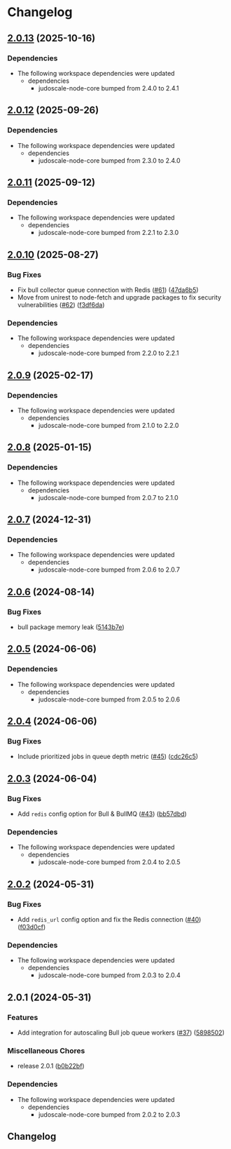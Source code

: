 # Changelog

## [2.0.13](https://github.com/judoscale/judoscale-node/compare/judoscale-bull-v2.0.12...judoscale-bull-v2.0.13) (2025-10-16)


### Dependencies

* The following workspace dependencies were updated
  * dependencies
    * judoscale-node-core bumped from 2.4.0 to 2.4.1

## [2.0.12](https://github.com/judoscale/judoscale-node/compare/judoscale-bull-v2.0.11...judoscale-bull-v2.0.12) (2025-09-26)


### Dependencies

* The following workspace dependencies were updated
  * dependencies
    * judoscale-node-core bumped from 2.3.0 to 2.4.0

## [2.0.11](https://github.com/judoscale/judoscale-node/compare/judoscale-bull-v2.0.10...judoscale-bull-v2.0.11) (2025-09-12)


### Dependencies

* The following workspace dependencies were updated
  * dependencies
    * judoscale-node-core bumped from 2.2.1 to 2.3.0

## [2.0.10](https://github.com/judoscale/judoscale-node/compare/judoscale-bull-v2.0.9...judoscale-bull-v2.0.10) (2025-08-27)


### Bug Fixes

* Fix bull collector queue connection with Redis ([#61](https://github.com/judoscale/judoscale-node/issues/61)) ([47da6b5](https://github.com/judoscale/judoscale-node/commit/47da6b55f83a81e19cdd5859d8a9bc58eea992dd))
* Move from unirest to node-fetch and upgrade packages to fix security vulnerabilities ([#62](https://github.com/judoscale/judoscale-node/issues/62)) ([f3df6da](https://github.com/judoscale/judoscale-node/commit/f3df6da16739819ac1f190e57d0519057a01cf49))


### Dependencies

* The following workspace dependencies were updated
  * dependencies
    * judoscale-node-core bumped from 2.2.0 to 2.2.1

## [2.0.9](https://github.com/judoscale/judoscale-node/compare/judoscale-bull-v2.0.8...judoscale-bull-v2.0.9) (2025-02-17)


### Dependencies

* The following workspace dependencies were updated
  * dependencies
    * judoscale-node-core bumped from 2.1.0 to 2.2.0

## [2.0.8](https://github.com/judoscale/judoscale-node/compare/judoscale-bull-v2.0.7...judoscale-bull-v2.0.8) (2025-01-15)


### Dependencies

* The following workspace dependencies were updated
  * dependencies
    * judoscale-node-core bumped from 2.0.7 to 2.1.0

## [2.0.7](https://github.com/judoscale/judoscale-node/compare/judoscale-bull-v2.0.6...judoscale-bull-v2.0.7) (2024-12-31)


### Dependencies

* The following workspace dependencies were updated
  * dependencies
    * judoscale-node-core bumped from 2.0.6 to 2.0.7

## [2.0.6](https://github.com/judoscale/judoscale-node/compare/judoscale-bull-v2.0.5...judoscale-bull-v2.0.6) (2024-08-14)


### Bug Fixes

* bull package memory leak ([5143b7e](https://github.com/judoscale/judoscale-node/commit/5143b7e0ef70f30df0448f568fcabd7af45093a8))

## [2.0.5](https://github.com/judoscale/judoscale-node/compare/judoscale-bull-v2.0.4...judoscale-bull-v2.0.5) (2024-06-06)


### Dependencies

* The following workspace dependencies were updated
  * dependencies
    * judoscale-node-core bumped from 2.0.5 to 2.0.6

## [2.0.4](https://github.com/judoscale/judoscale-node/compare/judoscale-bull-v2.0.3...judoscale-bull-v2.0.4) (2024-06-06)


### Bug Fixes

* Include prioritized jobs in queue depth metric ([#45](https://github.com/judoscale/judoscale-node/issues/45)) ([cdc26c5](https://github.com/judoscale/judoscale-node/commit/cdc26c5ec9e6c71db1915c2a6652f6e59f696c0c))

## [2.0.3](https://github.com/judoscale/judoscale-node/compare/judoscale-bull-v2.0.2...judoscale-bull-v2.0.3) (2024-06-04)


### Bug Fixes

* Add `redis` config option for Bull & BullMQ ([#43](https://github.com/judoscale/judoscale-node/issues/43)) ([bb57dbd](https://github.com/judoscale/judoscale-node/commit/bb57dbd93cce930af872112a4a00c468d28fbc33))


### Dependencies

* The following workspace dependencies were updated
  * dependencies
    * judoscale-node-core bumped from 2.0.4 to 2.0.5

## [2.0.2](https://github.com/judoscale/judoscale-node/compare/judoscale-bull-v2.0.1...judoscale-bull-v2.0.2) (2024-05-31)


### Bug Fixes

* Add `redis_url` config option and fix the Redis connection ([#40](https://github.com/judoscale/judoscale-node/issues/40)) ([f03d0cf](https://github.com/judoscale/judoscale-node/commit/f03d0cfd3175f459cbe8ea6efea3daa1716e2b20))


### Dependencies

* The following workspace dependencies were updated
  * dependencies
    * judoscale-node-core bumped from 2.0.3 to 2.0.4

## 2.0.1 (2024-05-31)


### Features

* Add integration for autoscaling Bull job queue workers ([#37](https://github.com/judoscale/judoscale-node/issues/37)) ([5898502](https://github.com/judoscale/judoscale-node/commit/58985020319f8d747c5ec4ce5c21e388d666f5f6))


### Miscellaneous Chores

* release 2.0.1 ([b0b22bf](https://github.com/judoscale/judoscale-node/commit/b0b22bf8dd8662d7ee4d0450abdbbf7462200492))


### Dependencies

* The following workspace dependencies were updated
  * dependencies
    * judoscale-node-core bumped from 2.0.2 to 2.0.3

## Changelog
